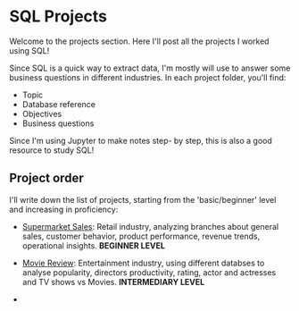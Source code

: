 # SQL Projects
Welcome to the projects section. Here I'll post all the projects I worked using SQL!

Since SQL is a quick way to extract data, I'm mostly will use to answer some business questions in different industries.
In each project folder, you'll find:
- Topic
- Database reference
- Objectives
- Business questions

Since I'm using Jupyter to make notes step- by step, this is also a good resource to study SQL!

## Project order
I'll write down the list of projects, starting from the 'basic/beginner' level and increasing in proficiency:

- [Supermarket Sales](https://github.com/Ana-Akaishi/sql-projects/blob/main/sql_projects/supermarket_sales):  Retail industry, analyzing branches about general sales, customer behavior, product performance, revenue trends, operational insights. **BEGINNER LEVEL**

- [Movie Review](https://github.com/Ana-Akaishi/sql-projects/tree/main/sql_projects/movie_review): Entertainment industry, using different databses to analyse popularity, directors productivity, rating, actor and actresses and TV shows vs Movies. **INTERMEDIARY LEVEL**

- 

